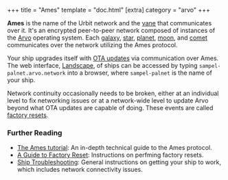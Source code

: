 +++
title = "Ames"
template = "doc.html"
[extra]
category = "arvo"
+++

**Ames** is the name of the Urbit network and the [vane](/docs/glossary/vane) that communicates over it. It's an encrypted peer-to-peer network composed of instances of the [Arvo](/docs/glossary/arvo) operating system. Each [galaxy](/docs/glossary/galaxy), [star](/docs/glossary/star), [planet](/docs/glossary/planet), [moon](/docs/glossary/moon), and [comet](/docs/glossary/comet) communicates over the network utilizing the Ames protocol.

Your ship upgrades itself with [OTA updates](/docs/glossary/ota-updates) via communication over Ames. The web interface, [Landscape](/docs/glossary/landscape), of ships can be accessed by typing `sampel-palnet.arvo.network` into a browser, where `sampel-palnet` is the name of your ship.

Network continuity occasionally needs to be broken, either at an individual
level to fix networking issues or at a network-wide level to update Arvo beyond
what OTA updates are capable of doing. These events are called [factory resets](/docs/glossary/reset).

### Further Reading

- [The Ames tutorial](/docs/arvo/ames/ames): An in-depth technical guide to the Ames protocol.
- [A Guide to Factory Reset](/using/id/guide-to-resets): Instructions on
  perfming factory resets.
- [Ship Troubleshooting](/using/os/ship-troubleshooting): General instructions on getting your ship to work, which includes network connectivity issues.
